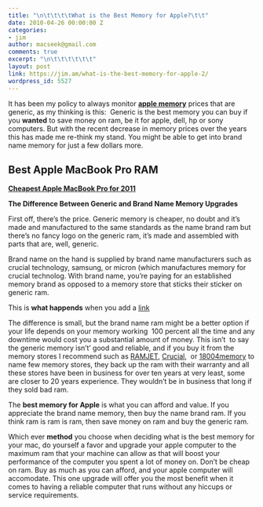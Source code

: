 ```yaml
---
title: "\n\t\t\t\tWhat is the Best Memory for Apple?\t\t"
date: 2010-04-26 00:00:00 Z
categories:
- jim
author: macseek@gmail.com
comments: true
excerpt: "\n\t\t\t\t\t\t"
layout: post
link: https://jim.am/what-is-the-best-memory-for-apple-2/
wordpress_id: 5527
---
```


It has been my policy  to always monitor **[apple memory](http://www.jim.am)** prices that are generic, as my thinking is this:  Generic is the best memory you can buy if you **wanted**  to save money on ram, be it for apple, dell, hp or sony computers. But with the recent decrease in memory prices over the years this has made me re-think my stand. You might be able to get into brand name memory for just a few dollars more.




## Best Apple MacBook Pro RAM


**[Cheapest Apple MacBook Pro for 2011](http://www.amazon.com/gp/product/B002QQ8H8I/ref=as_li_ss_tl?ie=UTF8&tag=ramseeker-20&linkCode=as2&camp=1789&creative=390957&creativeASIN=B002QQ8H8I)**




**The Difference Between Generic and Brand Name Memory Upgrades**




First off, there’s the price. Generic memory is cheaper, no doubt and it’s made and manufactured to the same standards as the name brand ram but there’s no fancy logo on the generic ram, it’s made and assembled with parts that are, well, generic.




Brand name on the  hand is supplied by brand name manufacturers such as crucial technology, samsung, or micron (which manufactures memory for crucial technolog. With brand name, you’re paying for an established memory brand as opposed to a memory store that sticks their sticker on generic ram.

This is **what happends** when you add a [link](apple.com)



The difference is small, but the brand name ram might be a better option if your life depends on your memory working  100 percent all the time and any downtime would cost you a substantial amount of money. This isn’t  to say the generic memory isn’t’ good and reliable, and if you buy it from the memory stores I recommend such as [RAMJET](http://www.ramjet.com), [Crucial](http://amzn.to/2oA2gjC),  or [18004memory](http://18004memory.com) to name few memory stores, they back up the ram with their warranty and all these stores have been in business for over ten years at very least, some are closer to 20 years experience. They wouldn’t be in business that long if they sold bad ram.




The **best memory for Apple** is what you can afford and value. If you appreciate the brand name memory, then buy the name brand ram. If you think ram is ram is ram, then save money on ram and buy the generic ram.




Which ever **method** you choose when deciding what is the best memory for your mac, do yourself a favor and upgrade your apple computer to the maximum ram that your machine can allow as that will boost your performance of the computer you spent a lot of money on. Don’t be cheap on ram. Buy as much as you can afford, and your apple computer will accomodate. This one upgrade will offer you the most benefit when it comes to having a reliable computer that runs without any hiccups or service requirements.


		
